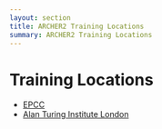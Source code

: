 ```yaml
---
layout: section
title: ARCHER2 Training Locations
summary: ARCHER2 Training Locations
---
```


# Training Locations

* [EPCC](epcc.html)
* [Alan Turing Institute London](ati.html)